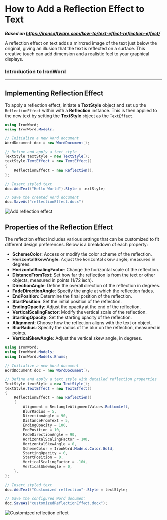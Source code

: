 # How to Add a Reflection Effect to Text

***Based on <https://ironsoftware.com/how-to/text-effect-reflection-effect/>***


A reflection effect on text adds a mirrored image of the text just below the original, giving an illusion that the text is reflected on a surface. This creative touch can add dimension and a realistic feel to your graphical displays.

### Introduction to IronWord

---

## Implementing Reflection Effect

To apply a reflection effect, initiate a **TextStyle** object and set up the `ReflectionEffect` within with a **Reflection** instance. This is then applied to the new text by setting the **TextStyle** object as the `TextEffect`.

```cs
using IronWord;
using IronWord.Models;

// Initialize a new Word document
WordDocument doc = new WordDocument();

// Define and apply a text style
TextStyle textStyle = new TextStyle();
textStyle.TextEffect = new TextEffect()
{
    ReflectionEffect = new Reflection(),
};

// Insert styled text
doc.AddText("Hello World").Style = textStyle;

// Save the created Word document
doc.SaveAs("reflectionEffect.docx");
```

<div class="content-img-align-center">
    <div class="center-image-wrapper">
         <img src="https://ironsoftware.com/static-assets/word/how-to/text-effect-reflection-effect/reflection-effect.webp" alt="Add reflection effect" class="img-responsive add-shadow">
    </div>
</div>

## Properties of the Reflection Effect

The reflection effect includes various settings that can be customized to fit different design preferences. Below is a breakdown of each property:

- **SchemeColor**: Access or modify the color scheme of the reflection.
- **HorizontalSkewAngle**: Adjust the horizontal skew angle, measured in degrees.
- **HorizontalScalingFactor**: Change the horizontal scale of the reflection.
- **DistanceFromText**: Set how far the reflection is from the text or other objects, measured in points (1/72 inch).
- **DirectionAngle**: Define the overall direction of the reflection in degrees.
- **FadeDirectionAngle**: Specify the angle at which the reflection fades.
- **EndPosition**: Determine the final position of the reflection.
- **StartPosition**: Set the initial position of the reflection.
- **EndingOpacity**: Adjust the opacity at the end of the reflection.
- **VerticalScalingFactor**: Modify the vertical scale of the reflection.
- **StartingOpacity**: Set the starting opacity of the reflection.
- **Alignment**: Choose how the reflection aligns with the text or object.
- **BlurRadius**: Specify the radius of the blur on the reflection, measured in points.
- **VerticalSkewAngle**: Adjust the vertical skew angle, in degrees.

```cs
using IronWord;
using IronWord.Models;
using IronWord.Models.Enums;

// Initialize a new Word document
WordDocument doc = new WordDocument();

// Define and apply a text style with detailed reflection properties
TextStyle textStyle = new TextStyle();
textStyle.TextEffect = new TextEffect()
{
    ReflectionEffect = new Reflection()
    {
        Alignment = RectangleAlignmentValues.BottomLeft,
        BlurRadius = 5,
        DirectionAngle = 90,
        DistanceFromText = 5,
        EndingOpacity = 100,
        EndPosition = 10,
        FadeDirectionAngle = 90,
        HorizontalScalingFactor = 100,
        HorizontalSkewAngle = 0,
        SchemeColor = IronWord.Models.Color.Gold,
        StartingOpacity = 0,
        StartPosition = 0,
        VerticalScalingFactor = -100,
        VerticalSkewAngle = 0,
    },
};

// Insert styled text
doc.AddText("Customized reflection").Style = textStyle;

// Save the configured Word document
doc.SaveAs("customizedReflectionEffect.docx");
```

<div class="content-img-align-center">
    <div class="center-image-wrapper">
         <img src="https://ironsoftware.com/static-assets/word/how-to/text-effect-reflection-effect/customized-reflection.webp" alt="Customized reflection effect" class="img-responsive add-shadow">
    </div>
</div>